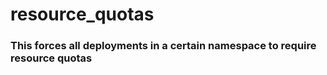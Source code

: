 # resource_quotas

### This forces all deployments in a certain namespace to require resource quotas
